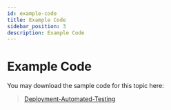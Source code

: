 ```yaml
---
id: example-code
title: Example Code
sidebar_position: 3
description: Example Code
---
```


# Example Code

You may download the sample code for this topic here:

> [Deployment-Automated-Testing](https://github.com/WPAS-Examples/Deployment-Automated-Testing)
